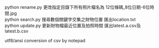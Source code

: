 python rename.py 更改指定目錄下所有照片檔名為 12位條碼_8位日期-6位時間.jpg  
python search.py 搜尋數個關鍵字交集之財物位置 匯出location.txt  
python update.py 更新財物檔最近位置及拍照時間 匯出latest.a.csv及latest.b.csv  


utf8/ansi conversion of csv by notepad
